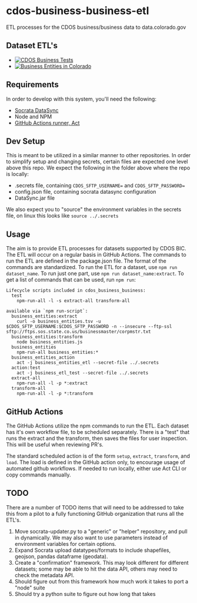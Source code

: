 # cdos-business-business-etl
ETL processes for the CDOS business/business data to data.colorado.gov

## Dataset ETL's
- [![CDOS Business Tests](https://github.com/Xentity-test-etl-actions/cdos-business-business-etl/actions/workflows/business_etl_test.yml/badge.svg)](https://github.com/Xentity-test-etl-actions/cdos-business-business-etl/actions/workflows/business_etl_test.yml)
- [![Business Entities in Colorado](https://github.com/Xentity-test-etl-actions/cdos-business-business-etl/actions/workflows/business_entities_etl.yml/badge.svg)](https://github.com/Xentity-test-etl-actions/cdos-business-business-etl/actions/workflows/business_entities_etl.yml)


## Requirements
In order to develop with this system, you'll need the following:
 - [Socrata DataSync](https://github.com/socrata/datasync/releases)
 - Node and NPM
 - [GitHub Actions runner, Act](https://github.com/nektos/act)

## Dev Setup
This is meant to be utilized in a similar manner to other repositories.
In order to simplify setup and changing secrets, certain files are expected one level above
this repo. We expect the following in the folder above where the repo is locally:
 - .secrets file, containing `CDOS_SFTP_USERNAME=` and `CDOS_SFTP_PASSWORD=`
 - config.json file, containing socrata datasync configuration
 - DataSync.jar file

We also expect you to "source" the environment variables in the secrets file,
on linux this looks like `source ../.secrets`
## Usage
The aim is to provide ETL processes for datasets supported by CDOS BIC.
The ETL will occur on a regular basis in GitHub Actions.
The commands to run the ETL are defined in the package.json file.
The format of the commands are standardized. To run the ETL for a dataset,
use `npm run dataset_name`. To run just one part, use `npm run dataset_name:extract`.
To get a list of commands that can be used, run `npm run`:

```
Lifecycle scripts included in cdos_business_business:
  test
    npm-run-all -l -s extract-all transform-all

available via `npm run-script`:
  business_entities:extract
    curl -o business_entities.tsv -u $CDOS_SFTP_USERNAME:$CDOS_SFTP_PASSWORD -n --insecure --ftp-ssl sftp://ftps.sos.state.co.us/businessmaster/corpmstr.txt
  business_entities:transform
    node business_entities.js
  business_entities
    npm-run-all business_entities:*
  business_entities_action
    act -j business_entities_etl --secret-file ../.secrets
  action:test
    act -j business_etl_test --secret-file ../.secrets
  extract-all
    npm-run-all -l -p *:extract
  transform-all
    npm-run-all -l -p *:transform
```

## GitHub Actions
The GitHub Actions utilize the npm commands to run the ETL.
Each dataset has it's own workflow file, to be scheduled separately.
There is a "test" that runs the extract and the transform, then saves
the files for user inspection. This will be useful when reviewing PR's.

The standard scheduled action is of the form `setup`, `extract`, `transform`,
and `load`. The load is defined in the GitHub action only, to encourage usage
of automated github workflows. If needed to run locally, either use
Act CLI or copy commands manually.

## TODO
There are a number of TODO items that will need to be addressed to take
this from a pilot to a fully functioning GitHub organization that runs
all the ETL's.

1. Move socrata-updater.py to a "generic" or "helper" repository, and pull in dynamically.
    We may also want to use parameters instead of environment variables for certain options.
1. Expand Socrata upload datatypes/formats to include shapefiles, geojson, pandas dataframe (geodata).
1. Create a "confirmation" framework. This may look different for different datasets;
    some may be able to hit the data API, others may need to check the metadata API.
1. Should figure out from this framework how much work it takes to port a "node" suite
1. Should try a python suite to figure out how long that takes
